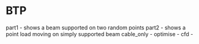 # BTP
part1 - shows a beam supported on two random points
part2 - shows a point load moving on simply supported beam
cable_only - 
optimise - 
cfd - 
